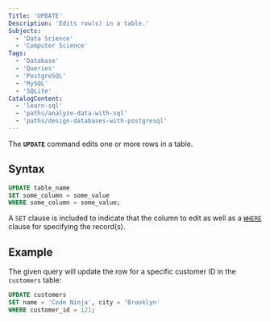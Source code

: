 ```yaml
---
Title: 'UPDATE'
Description: 'Edits row(s) in a table.'
Subjects:
  - 'Data Science'
  - 'Computer Science'
Tags:
  - 'Database'
  - 'Queries'
  - 'PostgreSQL'
  - 'MySQL'
  - 'SQLite'
CatalogContent:
  - 'learn-sql'
  - 'paths/analyze-data-with-sql'
  - 'paths/design-databases-with-postgresql'
---
```


The **`UPDATE`** command edits one or more rows in a table.

## Syntax

```sql
UPDATE table_name
SET some_column = some_value
WHERE some_column = some_value;
```

A `SET` clause is included to indicate that the column to edit as well as a [`WHERE`](https://www.codecademy.com/resources/docs/sql/commands/where) clause for specifying the record(s).

## Example

The given query will update the row for a specific customer ID in the `customers` table:

```sql
UPDATE customers
SET name = 'Code Ninja', city = 'Brooklyn'
WHERE customer_id = 121;
```
